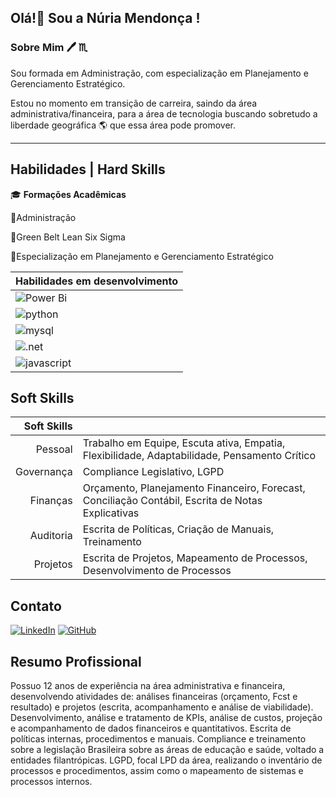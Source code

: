 
## Olá!👋 Sou a **Núria Mendonça** !

### Sobre Mim 🖊️ ♏

Sou formada em Administração, com especialização em Planejamento e Gerenciamento Estratégico.


Estou no momento em transição de carreira, saindo da área administrativa/financeira, para a área de tecnologia buscando sobretudo a liberdade geográfica 🌎 que essa área pode promover.

***

## Habilidades | Hard Skills

🎓 **Formações Acadêmicas**

💠Administração

💠Green Belt Lean Six Sigma

💠Especialização em Planejamento e Gerenciamento Estratégico



|Habilidades em desenvolvimento |
|--------------------|
| ![Power Bi](https://img.shields.io/badge/power_bi-F2C811?style=for-the-badge&logo=powerbi&logoColor=black) | 
|![python](https://img.shields.io/badge/python-3670A0?style=for-the-badge&logo=python&logoColor=ffdd54)|
|<img align="center" alt="mysql" src="https://img.shields.io/badge/MySQL-00000F?style=for-the-badge&logo=mysql&logoColor=white"/> |
|<img align="center" alt=".net" src="https://img.shields.io/badge/.NET-5C2D91?style=for-the-badge&logo=.net&logoColor=white"/>|
|<img align="center" alt="javascript" src="https://img.shields.io/badge/JavaScript-F7DF1E?style=for-the-badge&logo=javascript&logoColor=black"/>|


## Soft Skills


  Soft Skills|                                   |
| --------------: | ------------------------------------------ |
|       Pessoal   | Trabalho em Equipe, Escuta ativa, Empatia,  Flexibilidade, Adaptabilidade, Pensamento Crítico      |
|      Governança | Compliance Legislativo, LGPD                                                         |
|      Finanças   | Orçamento, Planejamento Financeiro, Forecast, Conciliação Contábil, Escrita de Notas Explicativas     |
|      Auditoria  | Escrita de Políticas, Criação de Manuais, Treinamento                                |
|      Projetos   | Escrita de Projetos, Mapeamento de Processos, Desenvolvimento de Processos           |



## Contato

[![LinkedIn](https://img.shields.io/badge/LinkedIn-0077B5?style=for-the-badge&logo=linkedin&logoColor=white)](https://www.linkedin.com/in/núria-mendonça-65563246/)
[![GitHub](https://img.shields.io/badge/GitHub-100000?style=for-the-badge&logo=github&logoColor=white)](https://github.com/nuriamendonca)



## Resumo Profissional

Possuo 12 anos de experiência na área administrativa e financeira, desenvolvendo atividades de: análises financeiras (orçamento, Fcst e resultado) e projetos (escrita, acompanhamento e análise de viabilidade). Desenvolvimento, análise e tratamento de KPIs, análise de custos, projeção e acompanhamento de dados financeiros e quantitativos. Escrita de políticas internas, procedimentos e manuais. Compliance e treinamento sobre a legislação Brasileira sobre as áreas de educação e saúde, voltado a entidades filantrópicas. LGPD, focal LPD da área, realizando o inventário de processos e procedimentos, assim como o mapeamento de sistemas e processos internos.










